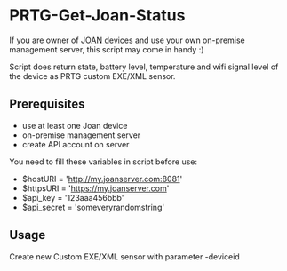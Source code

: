 # PRTG-Get-Joan-Status

If you are owner of [JOAN devices](https://getjoan.com/products/) and use your own on-premise management server, this script may come in handy :)

Script does return state, battery level, temperature and wifi signal level of the device as PRTG custom EXE/XML sensor.

## Prerequisites

- use at least one Joan device
- on-premise management server
- create API account on server

You need to fill these variables in script before use:

- $hostURI = 'http://my.joanserver.com:8081'
- $httpsURI = 'https://my.joanserver.com'
- $api_key = '123aaa456bbb'
- $api_secret = 'someveryrandomstring'

## Usage

Create new Custom EXE/XML sensor with parameter -deviceid
